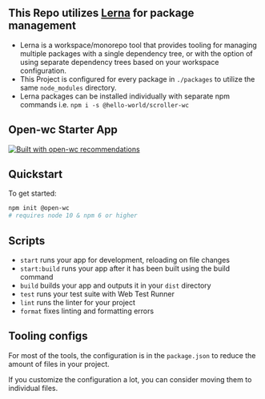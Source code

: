 ## This Repo utilizes [Lerna](https://github.com/lerna/lerna) for package management
* Lerna is a workspace/monorepo tool that provides tooling for managing multiple packages with a single dependency tree, or with the option of using separate dependency trees based on your workspace configuration.
* This Project is configured for every package in `./packages` to utilize the same `node_modules` directory. 
* Lerna packages can be installed individually with separate npm commands i.e. `npm i -s @hello-world/scroller-wc`

## Open-wc Starter App

[![Built with open-wc recommendations](https://img.shields.io/badge/built%20with-open--wc-blue.svg)](https://github.com/open-wc)

## Quickstart

To get started:

```bash
npm init @open-wc
# requires node 10 & npm 6 or higher
```

## Scripts

- `start` runs your app for development, reloading on file changes
- `start:build` runs your app after it has been built using the build command
- `build` builds your app and outputs it in your `dist` directory
- `test` runs your test suite with Web Test Runner
- `lint` runs the linter for your project
- `format` fixes linting and formatting errors

## Tooling configs

For most of the tools, the configuration is in the `package.json` to reduce the amount of files in your project.

If you customize the configuration a lot, you can consider moving them to individual files.
